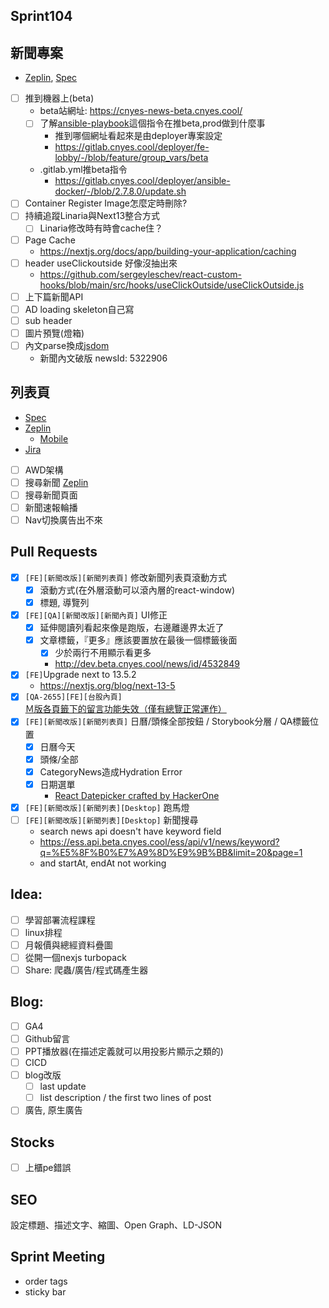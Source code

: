 ## Sprint104

## 新聞專案
* [Zeplin](https://app.zeplin.io/project/576287bda89e8aa7045cfba5/screen/64ad0cdf411565216532362a), [Spec](https://cnyesrd.atlassian.net/wiki/spaces/PS/pages/2153709569)
* [ ] 推到機器上(beta)
	* beta站網址: https://cnyes-news-beta.cnyes.cool/
	* [ ] 了解[ansible-playbook](https://gitlab.cnyes.cool/deployer/ansible-docker/-/blob/2.7.8.0/update.sh)這個指令在推beta,prod做到什麼事
		* 推到哪個網址看起來是由deployer專案設定
		* https://gitlab.cnyes.cool/deployer/fe-lobby/-/blob/feature/group_vars/beta
	* .gitlab.yml推beta指令
		* https://gitlab.cnyes.cool/deployer/ansible-docker/-/blob/2.7.8.0/update.sh
* [ ] Container Register Image怎麼定時刪除?
* [ ] 持續追蹤Linaria與Next13整合方式
	* [ ] Linaria修改時有時會cache住？
 * [ ] Page Cache
	 * https://nextjs.org/docs/app/building-your-application/caching
 * [ ] header useClickoutside 好像沒抽出來
	 * https://github.com/sergeyleschev/react-custom-hooks/blob/main/src/hooks/useClickOutside/useClickOutside.js
* [ ] 上下篇新聞API
* [ ] AD loading skeleton自己寫
* [ ] sub header
* [ ] 圖片預覽(燈箱)
* [ ] 內文parse換成[jsdom](https://www.npmjs.com/package/jsdom)
	* 新聞內文破版 newsId:   5322906  

## 列表頁
* [Spec](https://cnyesrd.atlassian.net/wiki/spaces/PS/pages/2143387649)
* [Zeplin](https://app.zeplin.io/project/576287bda89e8aa7045cfba5/screen/64bf3d5ab80488509d649a7e)
	* [Mobile](https://app.zeplin.io/project/576287bda89e8aa7045cfba5/screen/64d0b64c955b232302230055)
 * [Jira](https://cnyesrd.atlassian.net/browse/ANUE-8330)
* [ ] AWD架構
* [ ] 搜尋新聞 [Zeplin](https://app.zeplin.io/project/576287bda89e8aa7045cfba5/screen/64bf3d510dbb4150e7aaa9dd)
* [ ] 搜尋新聞頁面
* [ ] 新聞速報輪播
* [ ] Nav切換廣告出不來

##  Pull Requests
* [x] `[FE][新聞改版][新聞列表頁]` 修改新聞列表頁滾動方式
	* [x] 滾動方式(在外層滾動可以滾內層的react-window)
	* [x] 標題, 導覽列
* [x] `[FE][QA][新聞改版][新聞內頁]` UI修正
	* [x] 延伸閱讀列看起來像是跑版，右邊離邊界太近了  
	* [x] 文章標籤，『更多』應該要置放在最後一個標籤後面
		* [x] 少於兩行不用顯示看更多
		*  http://dev.beta.cnyes.cool/news/id/4532849
* [x] `[FE]`Upgrade next to 13.5.2
	* https://nextjs.org/blog/next-13-5
* [x] `[QA-2655][FE][台股內頁]` [Ｍ版各頁籤下的留言功能失效（僅有總覽正常運作）](https://cnyesrd.atlassian.net/browse/QA-2655)
* [x] `[FE][新聞改版][新聞列表頁]` 日曆/頭條全部按鈕 / Storybook分層 / QA標籤位置
	* [x] 日曆今天
	* [x] 頭條/全部
	* [x] CategoryNews造成Hydration Error
	* [x] 日期選單
		* [React Datepicker crafted by HackerOne](https://reactdatepicker.com/?#example-custom-header)
* [x] `[FE][新聞改版][新聞列表][Desktop]` 跑馬燈
* [ ] `[FE][新聞改版][新聞列表][Desktop]` 新聞搜尋
	* search news api doesn't have keyword field
	* https://ess.api.beta.cnyes.cool/ess/api/v1/news/keyword?q=%E5%8F%B0%E7%A9%8D%E9%9B%BB&limit=20&page=1
	* and startAt, endAt not working
## Idea:
* [ ] 學習部署流程課程
* [ ] linux排程
* [ ] 月報價與總經資料疊圖
* [ ] 從開一個nexjs turbopack
* [ ] Share: 爬蟲/廣告/程式碼產生器

## Blog: 
* [ ] GA4
* [ ] Github留言
* [ ] PPT播放器(在描述定義就可以用投影片顯示之類的)
* [ ] CICD
* [ ] blog改版
	* [ ] last update
	* [ ] list description / the first two lines of post
* [ ] 廣告, 原生廣告

## Stocks
* [ ] 上櫃pe錯誤


## SEO
設定標題、描述文字、縮圖、Open Graph、LD-JSON


## Sprint Meeting
* order tags
* sticky bar